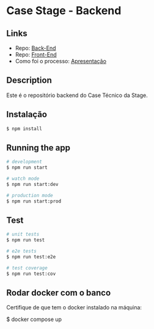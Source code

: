 # Case Stage - Backend

## Links

- Repo: [Back-End](https://github.com/thiagomagano/stage-back)
- Repo: [Front-End](https://github.com/thiagomagano/stage-front)
- Como foi o processo: [Apresentação](apresentação.md)

## Description

Este é o repositório backend do Case Técnico da Stage.

## Instalação

```bash
$ npm install
```

## Running the app

```bash
# development
$ npm run start

# watch mode
$ npm run start:dev

# production mode
$ npm run start:prod
```

## Test

```bash
# unit tests
$ npm run test

# e2e tests
$ npm run test:e2e

# test coverage
$ npm run test:cov
```

## Rodar docker com o banco

Certifique de que tem o docker instalado na máquina:

$ docker compose up
